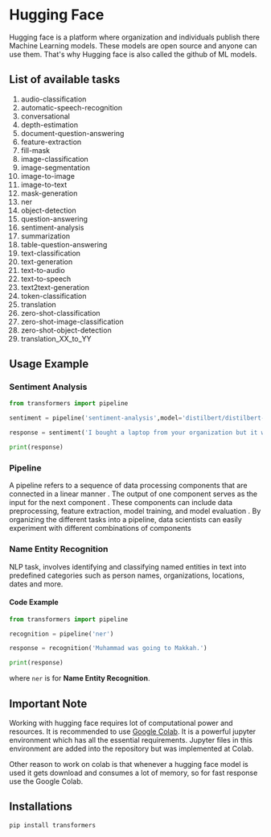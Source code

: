 # Hugging Face

Hugging face is a platform where organization and individuals publish there Machine Learning models. These models are open source and anyone can use them. That's why Hugging face is also called the github of ML models.

## List of available tasks

1. audio-classification
2. automatic-speech-recognition
3. conversational
4. depth-estimation
5. document-question-answering
6. feature-extraction
7. fill-mask
8. image-classification
9. image-segmentation
10. image-to-image
11. image-to-text
12. mask-generation
13. ner
14. object-detection
15. question-answering
16. sentiment-analysis
17. summarization
18. table-question-answering
19. text-classification
20. text-generation
21. text-to-audio
22. text-to-speech
23. text2text-generation
24. token-classification
25. translation
26. zero-shot-classification
27. zero-shot-image-classification
28. zero-shot-object-detection
29. translation_XX_to_YY

## Usage Example

### Sentiment Analysis

```python
from transformers import pipeline

sentiment = pipeline('sentiment-analysis',model='distilbert/distilbert-base-uncased-finetuned-sst-2-english')

response = sentiment('I bought a laptop from your organization but it was not working well.')

print(response)
```

### Pipeline

A pipeline refers to a sequence of data processing components that are connected in a linear manner . The output of one component serves as the input for the next component . These components can include data preprocessing, feature extraction, model training, and model evaluation . By organizing the different tasks into a pipeline, data scientists can easily experiment with different combinations of components

### Name Entity Recognition

NLP task, involves identifying and classifying named entities in text into predefined categories such as person names, organizations, locations, dates and more.

#### Code Example

```python
from transformers import pipeline

recognition = pipeline('ner')

response = recognition('Muhammad was going to Makkah.')

print(response)
```

where `ner` is for **Name Entity Recognition**.

## Important Note

Working with hugging face requires lot of computational power and resources. It is recommended to use [Google Colab](https://colab.google/). It is a powerful jupyter environment which has all the essential requirements. Jupyter files in this environment are added into the repository but was implemented at Colab.

Other reason to work on colab is that whenever a hugging face model is used it gets download and consumes a lot of memory, so for fast response use the Google Colab.

## Installations

```bash
pip install transformers
```
